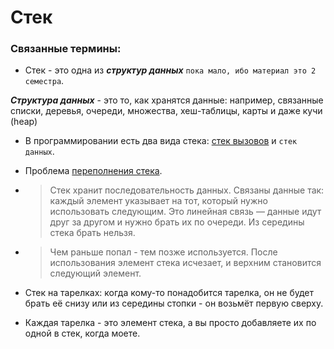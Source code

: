 # Стек

### Связанные термины:

- Стек - это одна из ***структур данных*** `пока мало, ибо материал это 2 семестра`.

***Структура данных*** - это то, как хранятся данные: например, связанные списки, деревья, очереди, множества, хеш-таблицы, карты и даже кучи (heap)

- В программировании есть два вида стека: [стек вызовов](https://github.com/box1t/Moscow_Aviation_Wikipedia/blob/main/lectures/1sem/day2/Стек%20вызовов.md) и `стек данных`.
- Проблема [переполнения стека](https://github.com/box1t/Moscow_Aviation_Wikipedia/blob/main/lectures/1sem/day2/Переполнение%20стека.md).

- > Стек хранит последовательность данных. Связаны данные так: каждый элемент указывает на тот, который нужно использовать следующим. Это линейная связь — данные идут друг за другом и нужно брать их по очереди. Из середины стека брать нельзя. 
- > Чем раньше попал - тем позже используется. После использования элемент стека исчезает, и верхним становится следующий элемент.

- Стек на тарелках: когда кому-то понадобится тарелка, он не будет брать её снизу или из середины стопки - он возьмёт первую сверху. 
- Каждая тарелка - это элемент стека, а вы просто добавляете их по одной в стек, когда моете.
